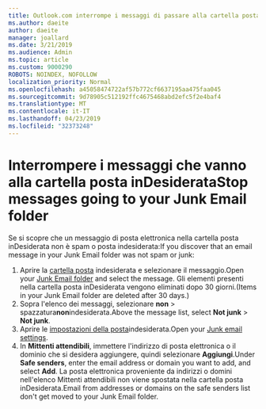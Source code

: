 ```yaml
---
title: Outlook.com interrompe i messaggi di passare alla cartella posta indesiderata
ms.author: daeite
author: daeite
manager: joallard
ms.date: 3/21/2019
ms.audience: Admin
ms.topic: article
ms.custom: 9000290
ROBOTS: NOINDEX, NOFOLLOW
localization_priority: Normal
ms.openlocfilehash: a45058474722af57b772cf6637195aa475faa045
ms.sourcegitcommit: 9d78905c512192ffc4675468abd2efc5f2e4baf4
ms.translationtype: MT
ms.contentlocale: it-IT
ms.lasthandoff: 04/23/2019
ms.locfileid: "32373248"
---
```

# <a name="stop-messages-going-to-your-junk-email-folder"></a><span data-ttu-id="ef08c-102">Interrompere i messaggi che vanno alla cartella posta inDesiderata</span><span class="sxs-lookup"><span data-stu-id="ef08c-102">Stop messages going to your Junk Email folder</span></span>

<span data-ttu-id="ef08c-103">Se si scopre che un messaggio di posta elettronica nella cartella posta inDesiderata non è spam o posta indesiderata:</span><span class="sxs-lookup"><span data-stu-id="ef08c-103">If you discover that an email message in your Junk Email folder was not spam or junk:</span></span>

1. <span data-ttu-id="ef08c-104">Aprire la [cartella posta](https://outlook.live.com/mail/junkemail) indesiderata e selezionare il messaggio.</span><span class="sxs-lookup"><span data-stu-id="ef08c-104">Open your [Junk Email folder](https://outlook.live.com/mail/junkemail) and select the message.</span></span> <span data-ttu-id="ef08c-105">Gli elementi presenti nella cartella posta inDesiderata vengono eliminati dopo 30 giorni.</span><span class="sxs-lookup"><span data-stu-id="ef08c-105">(Items in your Junk Email folder are deleted after 30 days.)</span></span>
1. <span data-ttu-id="ef08c-106">Sopra l'elenco dei messaggi, selezionare **non** > spazzatura**non**indesiderata.</span><span class="sxs-lookup"><span data-stu-id="ef08c-106">Above the message list, select **Not junk** > **Not junk**.</span></span>
1. <span data-ttu-id="ef08c-107">Aprire le [impostazioni della posta](https://go.microsoft.com/fwlink/?linkid=2035804)indesiderata.</span><span class="sxs-lookup"><span data-stu-id="ef08c-107">Open your [Junk email settings](https://go.microsoft.com/fwlink/?linkid=2035804).</span></span>
1. <span data-ttu-id="ef08c-108">In **Mittenti attendibili**, immettere l'indirizzo di posta elettronica o il dominio che si desidera aggiungere, quindi selezionare **Aggiungi**.</span><span class="sxs-lookup"><span data-stu-id="ef08c-108">Under **Safe senders**, enter the email address or domain you want to add, and select **Add**.</span></span> <span data-ttu-id="ef08c-109">La posta elettronica proveniente da indirizzi o domini nell'elenco Mittenti attendibili non viene spostata nella cartella posta inDesiderata.</span><span class="sxs-lookup"><span data-stu-id="ef08c-109">Email from addresses or domains on the safe senders list don't get moved to your Junk Email folder.</span></span>